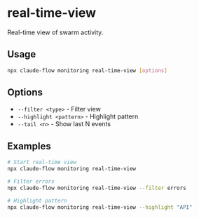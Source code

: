 # real-time-view

Real-time view of swarm activity.

## Usage

```bash
npx claude-flow monitoring real-time-view [options]
```

## Options

- `--filter <type>` - Filter view
- `--highlight <pattern>` - Highlight pattern
- `--tail <n>` - Show last N events

## Examples

```bash
# Start real-time view
npx claude-flow monitoring real-time-view

# Filter errors
npx claude-flow monitoring real-time-view --filter errors

# Highlight pattern
npx claude-flow monitoring real-time-view --highlight "API"
```
